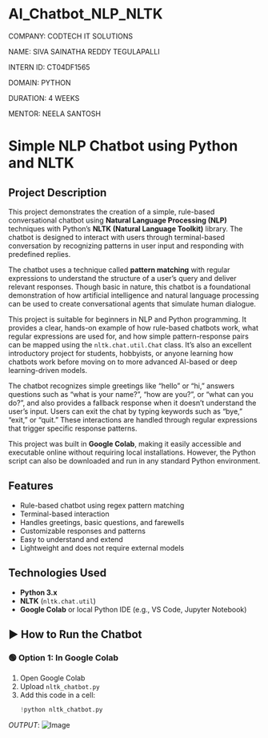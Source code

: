 # AI_Chatbot_NLP_NLTK

COMPANY: CODTECH IT SOLUTIONS

NAME: SIVA SAINATHA REDDY TEGULAPALLI

INTERN ID: CT04DF1565

DOMAIN: PYTHON

DURATION: 4 WEEKS

MENTOR: NEELA SANTOSH

# Simple NLP Chatbot using Python and NLTK

## Project Description

This project demonstrates the creation of a simple, rule-based conversational chatbot using **Natural Language Processing (NLP)** techniques with Python’s **NLTK (Natural Language Toolkit)** library. The chatbot is designed to interact with users through terminal-based conversation by recognizing patterns in user input and responding with predefined replies.

The chatbot uses a technique called **pattern matching** with regular expressions to understand the structure of a user’s query and deliver relevant responses. Though basic in nature, this chatbot is a foundational demonstration of how artificial intelligence and natural language processing can be used to create conversational agents that simulate human dialogue.

This project is suitable for beginners in NLP and Python programming. It provides a clear, hands-on example of how rule-based chatbots work, what regular expressions are used for, and how simple pattern-response pairs can be mapped using the `nltk.chat.util.Chat` class. It’s also an excellent introductory project for students, hobbyists, or anyone learning how chatbots work before moving on to more advanced AI-based or deep learning-driven models.

The chatbot recognizes simple greetings like “hello” or “hi,” answers questions such as “what is your name?”, “how are you?”, or “what can you do?”, and also provides a fallback response when it doesn’t understand the user’s input. Users can exit the chat by typing keywords such as “bye,” “exit,” or “quit.” These interactions are handled through regular expressions that trigger specific response patterns.

This project was built in **Google Colab**, making it easily accessible and executable online without requiring local installations. However, the Python script can also be downloaded and run in any standard Python environment.


## Features

- Rule-based chatbot using regex pattern matching
- Terminal-based interaction
- Handles greetings, basic questions, and farewells
- Customizable responses and patterns
- Easy to understand and extend
- Lightweight and does not require external models


## Technologies Used

- **Python 3.x**
- **NLTK** (`nltk.chat.util`)
- **Google Colab** or local Python IDE (e.g., VS Code, Jupyter Notebook)

## ▶️ How to Run the Chatbot

### 🟢 Option 1: In Google Colab
1. Open Google Colab
2. Upload `nltk_chatbot.py`
3. Add this code in a cell:
   ```python
   !python nltk_chatbot.py
*OUTPUT*:
![Image](https://github.com/user-attachments/assets/cea0f910-2aa3-4aa4-8f64-76d9b8804865)
